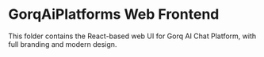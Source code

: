 # GorqAiPlatforms Web Frontend

This folder contains the React-based web UI for Gorq AI Chat Platform, with full branding and modern design.

